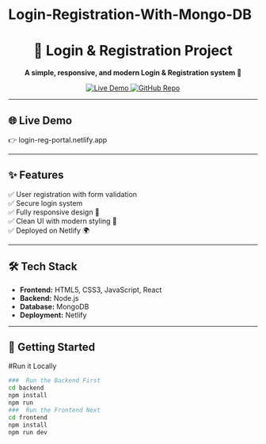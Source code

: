 # Login-Registration-With-Mongo-DB
<h1 align="center">🔐 Login & Registration Project</h1>  

<p align="center">
  <b>A simple, responsive, and modern Login & Registration system 🚀</b>
</p>  

<p align="center">
  <a href="https://login-reg-portal.netlify.app/" target="_blank">
    <img src="https://img.shields.io/badge/Live-Demo-green?style=for-the-badge&logo=netlify" alt="Live Demo" />
  </a>
  <a href="https://github.com/deyjibo/Login-Registration-With-Mongo-DB">
    <img src="https://img.shields.io/badge/GitHub-Repo-black?style=for-the-badge&logo=github" alt="GitHub Repo" />
  </a>
</p> 

---

## 🌐 Live Demo  
👉 <a>login-reg-portal.netlify.app</a>

---

## ✨ Features  
✅ User registration with form validation  
✅ Secure login system  
✅ Fully responsive design 📱  
✅ Clean UI with modern styling 🎨  
✅ Deployed on Netlify 🌍  

---

## 🛠️ Tech Stack  
- **Frontend:** HTML5, CSS3, JavaScript, React 
- **Backend:** Node.js
- **Database:** MongoDB  
- **Deployment:** Netlify  


---

## 🚀 Getting Started  

#Run it Locally 
```bash
###  Run the Backend First
cd backend
npm install
npm run
###  Run the Frontend Next
cd frontend
npm install
npm run dev


